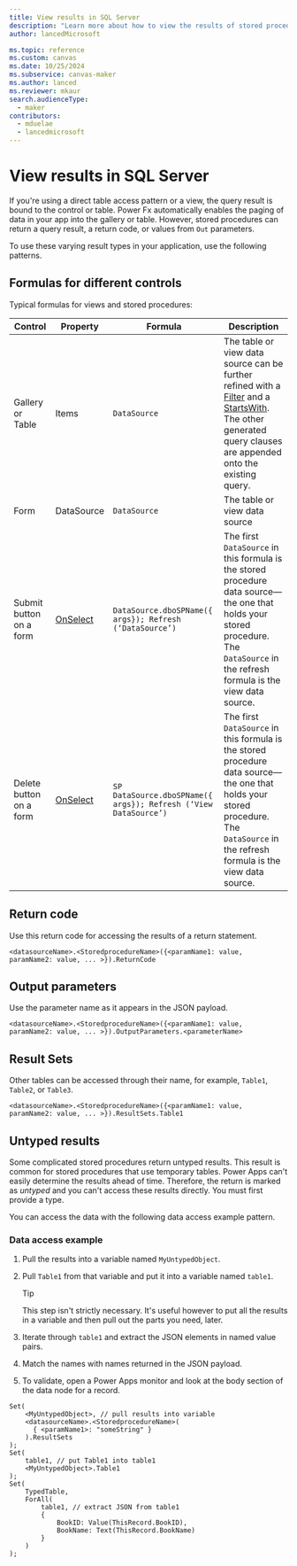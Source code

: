 ```yaml
---
title: View results in SQL Server
description: "Learn more about how to view the results of stored procedures from SQL Server in Microsoft Power Apps."
author: lancedMicrosoft

ms.topic: reference
ms.custom: canvas
ms.date: 10/25/2024
ms.subservice: canvas-maker
ms.author: lanced
ms.reviewer: mkaur
search.audienceType: 
  - maker
contributors:
  - mduelae
  - lancedmicrosoft
---
```


# View results in SQL Server

If you're using a direct table access pattern or a view, the query result is bound to the control or table. Power Fx automatically enables the paging of data in your app into the gallery or table. However, stored procedures can return a query result, a return code, or values from `Out` parameters.

To use these varying result types in your application, use the following patterns.

## Formulas for different controls

Typical formulas for views and stored procedures:

| Control | Property |  Formula| Description |
| ------- | -------- | ------- | ----------- |
| Gallery or Table | Items | `DataSource` | The table or view data source can be further refined with a [Filter](/power-platform/power-fx/reference/function-filter-lookup) and a [StartsWith](/power-platform/power-fx/reference/function-startswith). The other generated query clauses are appended onto the existing query. |
| Form | DataSource | `DataSource` | The table or view data source |
| Submit button on a form | [OnSelect](/power-apps/maker/canvas-apps/controls/properties-core) | `DataSource.dboSPName({ args}); Refresh (‘DataSource’)` | The first `DataSource` in this formula is the stored procedure data source—the one that holds your stored procedure. The `DataSource` in the refresh formula is the view data source. |
| Delete button on a form | [OnSelect](/power-apps/maker/canvas-apps/controls/properties-core) | `SP DataSource.dboSPName({ args}); Refresh (‘View DataSource’)` | The first `DataSource` in this formula is the stored procedure data source—the one that holds your stored procedure. The `DataSource` in the refresh formula is the view data source. |

## Return code

Use this return code for accessing the results of a return statement.

```power-fx
<datasourceName>.<StoredprocedureName>({<paramName1: value, paramName2: value, ... >}).ReturnCode
```

## Output parameters

Use the parameter name as it appears in the JSON payload.

```power-fx
<datasourceName>.<StoredprocedureName>({<paramName1: value, paramName2: value, ... >}).OutputParameters.<parameterName>
```

## Result Sets

Other tables can be accessed through their name, for example, `Table1`, `Table2`, or `Table3`.

```power-fx
<datasourceName>.<StoredprocedureName>({<paramName1: value, paramName2: value, ... >}).ResultSets.Table1
```

## Untyped results

Some complicated stored procedures return untyped results. This result is common for stored procedures that use temporary tables. Power Apps can't easily determine the results ahead of time. Therefore, the return is marked as *untyped* and you can't access these results directly. You must first provide a type.

You can access the data with the following data access example pattern.

### Data access example

1. Pull the results into a variable named `MyUntypedObject`.
1. Pull `Table1` from that variable and put it into a variable named `table1`.

   > [!TIP]
   > This step isn't strictly necessary. It's useful however to put all the results in a variable and then pull out the parts you need, later.
1. Iterate through `table1` and extract the JSON elements in named value pairs.
1. Match the names with names returned in the JSON payload.
1. To validate, open a Power Apps monitor and look at the body section of the data node for a record.

```power-fx
Set(
    <MyUntypedObject>, // pull results into variable
    <datasourceName>.<StoredprocedureName>( 
      { <paramName1>: "someString" }
    ).ResultSets
);
Set(
    table1, // put Table1 into table1
    <MyUntypedObject>.Table1
);
Set(
    TypedTable,
    ForAll(
        table1, // extract JSON from table1
        {
            BookID: Value(ThisRecord.BookID),
            BookName: Text(ThisRecord.BookName)
        }
    )
);

```
